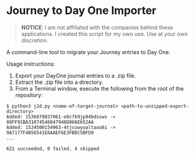 # Journey to Day One Importer

> **NOTICE**: I am not affiliated with the companies behind these applications. I created this script for my own use. Use at your own discretion.

A command-line tool to migrate your Journey entries to Day One.

Usage instructions:

1. Export your DayOne journal entries to a .zip file.
2. Extract the .zip file into a directory.
3. From a Terminal window, execute the following from the root of the repository:

```shell
$ python3 j2d.py <name-of-target-journal> <path-to-unzipped-export-directory>
Added: 1536079037061-o0c7k9jp94bdssws -> 08FF91BA31074546847946D066E652AA
Added: 1524500154963-4tjvzwyoaltaoo6i -> 9A7177F4B56541E6AAEF6E3FBDC5BFD9
...

621 succeeded, 0 failed, 4 skipped
```

